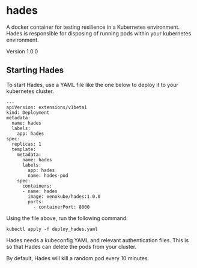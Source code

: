 # hades
A docker container for testing resilience in a Kubernetes environment.
Hades is responsible for disposing of running pods within your kubernetes environment.

Version 1.0.0

## Starting Hades
To start Hades, use a YAML file like the one below to deploy it to your kubernetes cluster.

```
---
apiVersion: extensions/v1beta1
kind: Deployment
metadata:
  name: hades
  labels:
    app: hades
spec:
  replicas: 1
  template:
    metadata:
      name: hades
      labels:
        app: hades
        name: hades-pod
    spec:
      containers:
      - name: hades
        image: xenokube/hades:1.0.0
        ports:
          - containerPort: 8000
```

Using the file above, run the following command.

```
kubectl apply -f deploy_hades.yaml
```

Hades needs a kubeconfig YAML and relevant authentication files.
This is so that Hades can delete the pods from your cluster.

By default, Hades will kill a random pod every 10 minutes.
